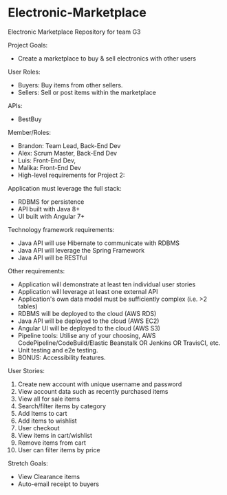 # Electronic-Marketplace
Electronic Marketplace Repository for team G3

Project Goals:
+ Create a marketplace to buy & sell electronics with other users

User Roles:
+ Buyers: Buy items from other sellers. 
+ Sellers: Sell or post items within the marketplace

APIs: 
+ BestBuy

Member/Roles:
+ Brandon: Team Lead, Back-End Dev
+ Alex: Scrum Master, Back-End Dev
+ Luis: Front-End Dev,
+ Malika: Front-End Dev
+ High-level requirements for Project 2:

Application must leverage the full stack:
+ RDBMS for persistence
+ API built with Java 8+
+ UI built with Angular 7+

Technology framework requirements:
+ Java API will use Hibernate to communicate with RDBMS
+ Java API will leverage the Spring Framework
+ Java API will be RESTful

Other requirements:
+ Application will demonstrate at least ten individual user stories
+ Application will leverage at least one external API
+ Application's own data model must be sufficiently complex (i.e. >2 tables)
+ RDBMS will be deployed to the cloud (AWS RDS)
+ Java API will be deployed to the cloud (AWS EC2)
+ Angular UI will be deployed to the cloud (AWS S3)
+ Pipeline tools: Utilise any of your choosing, AWS CodePipeline/CodeBuild/Elastic Beanstalk OR Jenkins OR TravisCI, etc.
+ Unit testing and e2e testing.
+ BONUS: Accessibility features.

User Stories:
1. Create new account with unique username and password
2. View account data such as recently purchased items
3. View all for sale items
4. Search/filter items by category
5. Add Items to cart
6. Add items to wishlist
7. User checkout
8. View items in cart/wishlist
9. Remove items from cart
10. User can filter items by price

Stretch Goals:
+ View Clearance items
+ Auto-email receipt to buyers
